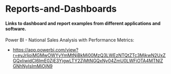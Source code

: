 # Reports-and-Dashboards

#### Links to dashboard and report examples from different applications and software. 

Power BI - National Sales Analysis with Performance Metrics:
* <https://app.powerbi.com/view?r=eyJrIjoiMGMwOWYyYmMtNjBkMi00MzQ3LWEzNTQtZTc3MjkwN2UxZGQxIiwidCI6ImE0ZjE3YjgwLTY2ZjMtNGQxNy04ZmU0LWFiOTA4MTNlZGNhNyIsImMiOjN9>
